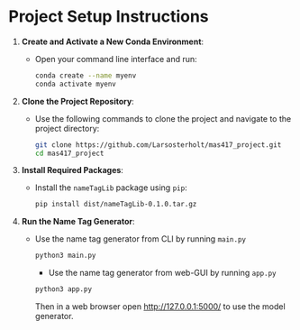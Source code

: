 # Project Setup Instructions


1. **Create and Activate a New Conda Environment**:
   - Open your command line interface and run:
     ```bash
     conda create --name myenv
     conda activate myenv
     ```

2. **Clone the Project Repository**:
   - Use the following commands to clone the project and navigate to the project directory:
     ```bash
     git clone https://github.com/Larsosterholt/mas417_project.git
     cd mas417_project
     ```

3. **Install Required Packages**:
   - Install the `nameTagLib` package using `pip`:
     ```bash
     pip install dist/nameTagLib-0.1.0.tar.gz
     ```

3. **Run the Name Tag Generator**:
   - Use the name tag generator from CLI by running `main.py`
     ```bash
     python3 main.py
     ```

     - Use the name tag generator from web-GUI by running `app.py`
     ```bash
     python3 app.py
     ```
     Then in a web browser open http://127.0.0.1:5000/ to use the model generator.
